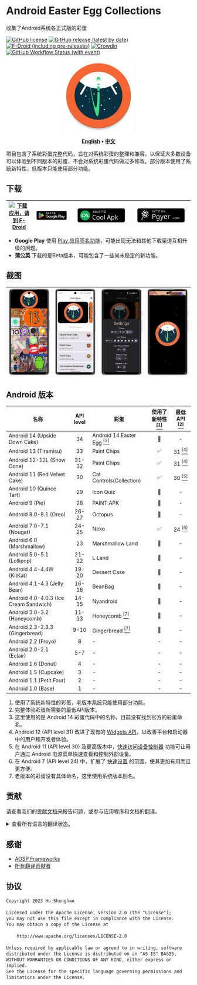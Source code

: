 # Android Easter Egg Collections

收集了Android系统各正式版的彩蛋

[![GitHub license](https://img.shields.io/github/license/hushenghao/AndroidEasterEggs?logo=apache)](https://github.com/hushenghao/AndroidEasterEggs/blob/master/LICENSE)
[![GitHub release (latest by date)](https://img.shields.io/github/v/release/hushenghao/AndroidEasterEggs?logo=github)](https://github.com/hushenghao/AndroidEasterEggs/releases)
[![F-Droid (including pre-releases)](https://img.shields.io/f-droid/v/com.dede.android_eggs?logo=fdroid)](https://f-droid.org/packages/com.dede.android_eggs)
[![Crowdin](https://badges.crowdin.net/easter-eggs/localized.svg)](https://crowdin.com/project/easter-eggs)
[![GitHub Workflow Status (with event)](https://img.shields.io/github/actions/workflow/status/hushenghao/AndroidEasterEggs/buildRelease.yml?logo=githubactions&logoColor=white)](https://github.com/hushenghao/AndroidEasterEggs/actions/workflows/buildRelease.yml)

<div align="center">

![logo](assets/image/ic_launcher_round.png)

**[English](./README.md) • [中文](./README_zh.md)**

</div>

项目包含了系统彩蛋完整代码，旨在对系统彩蛋的整理和兼容，以保证大多数设备可以体验到不同版本的彩蛋，不会对系统彩蛋代码做过多修改。部分版本使用了系统新特性，低版本只能使用部分功能。

## 下载

| [![下载应用，请到 F-Droid](https://fdroid.gitlab.io/artwork/badge/get-it-on-zh-cn.svg)](https://f-droid.org/packages/com.dede.android_eggs) | [![下载应用，请到 Google Play](assets/image/badge_playstore_fixpadding-zh.png)](https://play.google.com/store/apps/details?id=com.dede.android_eggs&utm_source=Github&pcampaignid=pcampaignidMKT-Other-global-all-co-prtnr-py-PartBadge-Mar2515-1) | [![下载应用，请到 CoolApk](assets/image/badge_coolapk-zh.svg)](https://www.coolapk.com/apk/com.dede.android_eggs) | [![Beta](assets/image/badge_pgyer.svg)](https://www.pgyer.com/eggs) |
|--------------------------------------------------------------------------------------------------------------------------------------|---------------------------------------------------------------------------------------------------------------------------------------------------------------------------------------------------------------------------------------------|------------------------------------------------------------------------------------------------------------|---------------------------------------------------------------------|

* **Google Play** 使用 [Play 应用签名功能](https://support.google.com/googleplay/android-developer/answer/9842756)，可能出现无法和其他下载渠道互相升级的问题。
* **蒲公英** 下载的是Beta版本，可能包含了一些尚未稳定的新功能。

## 截图

| ![](./fastlane/metadata/android/en-US/images/phoneScreenshots/1.png) | ![](./fastlane/metadata/android/en-US/images/phoneScreenshots/2.png) | ![](./fastlane/metadata/android/en-US/images/phoneScreenshots/3.png) | ![](./fastlane/metadata/android/en-US/images/phoneScreenshots/4.png) |
|----------------------------------------------------------------------|----------------------------------------------------------------------|----------------------------------------------------------------------|----------------------------------------------------------------------|

## Android 版本
| 名称                                     | API level | 彩蛋                                                      | 使用了新特性 [<sup>[1]</sup>](#id_new_features) | 最低 API [<sup>[2]</sup>](#id_full_egg_mini_api) |
|----------------------------------------|:---------:|---------------------------------------------------------|:-----------------------------------------:|:----------------------------------------------:|
| Android 14 (Upside Down Cake)          |    34     | Android 14 Easter Egg [<sup>[3]</sup>](#id_14_egg_name) |                    🚫                     |                       -                        |
| Android 13 (Tiramisu)                  |    33     | Paint Chips                                             |                     ✅                     |       31 [<sup>[4]</sup>](#id_android12)       |
| Android 12-12L (Snow Cone)             |   31-32   | Paint Chips                                             |                     ✅                     |       31 [<sup>[4]</sup>](#id_android12)       |
| Android 11 (Red Velvet Cake)           |    30     | Cat Controls(Collection)                                |                     ✅                     |       30 [<sup>[5]</sup>](#id_android11)       |
| Android 10 (Quince Tart)               |    29     | Icon Quiz                                               |                    🚫                     |                       -                        |
| Android 9 (Pie)                        |    28     | PAINT.APK                                               |                    🚫                     |                       -                        |
| Android 8.0-8.1 (Oreo)                 |   26-27   | Octopus                                                 |                    🚫                     |                       -                        |
| Android 7.0-7.1 (Nougat)               |   24-25   | Neko                                                    |                     ✅                     |       24 [<sup>[6]</sup>](#id_android7)        |
| Android 6.0 (Marshmallow)              |    23     | Marshmallow Land                                        |                    🚫                     |                       -                        |
| Android 5.0-5.1 (Lollipop)             |   21-22   | L Land                                                  |                    🚫                     |                       -                        |
| Android 4.4-4.4W (KitKat)              |   19-20   | Dessert Case                                            |                    🚫                     |                       -                        |
| Android 4.1-4.3 (Jelly Bean)           |   16-18   | BeanBag                                                 |                    🚫                     |                       -                        |
| Android 4.0-4.0.3 (Ice Cream Sandwich) |   14-15   | Nyandroid                                               |                    🚫                     |                       -                        |
| Android 3.0-3.2 (Honeycomb)            |   11-13   | Honeycomb [<sup>[7]</sup>](#id_egg_name)                |                    🚫                     |                       -                        |
| Android 2.3-2.3.3 (Gingerbread)        |   9-10    | Gingerbread [<sup>[7]</sup>](#id_egg_name)              |                    🚫                     |                       -                        |
| Android 2.2 (Froyo)                    |     8     | -                                                       |                     -                     |                       -                        |
| Android 2.0-2.1 (Eclair)               |    5-7    | -                                                       |                     -                     |                       -                        |
| Android 1.6 (Donut)                    |     4     | -                                                       |                     -                     |                       -                        |
| Android 1.5 (Cupcake)                  |     3     | -                                                       |                     -                     |                       -                        |
| Android 1.1 (Petit Four)               |     2     | -                                                       |                     -                     |                       -                        |
| Android 1.0 (Base)                     |     1     | -                                                       |                     -                     |                       -                        |

1. <span id='id_new_features'>使用了系统新特性的彩蛋，老版本系统只能使用部分功能。</span>
2. <span id='id_full_egg_mini_api'>完整体验彩蛋所需要的最低API版本。</span>
3. <span id='id_14_egg_name'>这里使用的是 Android 14 彩蛋代码中的名称，目前没有找到官方的彩蛋命名。</span>
4. <span id='id_android12'>Android 12 (API level 31) 改进了现有的 [Widgets API](https://developer.android.google.cn/about/versions/12/features/widgets?hl=zh-cn)，以改善平台和启动器中的用户和开发者体验。</span>
5. <span id='id_android11'>在 Android 11 (API level 30) 及更高版本中，[快速访问设备控制器](https://developer.android.google.cn/guide/topics/ui/device-control?hl=zh-cn) 功能可让用户通过 Android 电源菜单快速查看和控制外部设备。</span>
6. <span id='id_android7'>在 Android 7 (API level 24) 中，扩展了 [快速设置](https://developer.android.google.cn/about/versions/nougat/android-7.0?hl=zh-cn#tile_api) 的范围，使其更加有用而且更方便。</span>
7. <span id='id_egg_name'>老版本的彩蛋没有具体命名，这里使用系统版本别名。</span>

## 贡献

请查看我们的[贡献文档](.github/CONTRIBUTING.md)来报告问题，或参与应用程序和文档的[翻译](https://zh.crowdin.com/project/easter-eggs)。

<details>
<summary>查看所有语言的翻译状态。</summary>

[![](script/crowdin/crowdin_project_progress.svg)](https://zh.crowdin.com/project/easter-eggs)

</details>

## 感谢
* [AOSP Frameworks](https://github.com/aosp-mirror/platform_frameworks_base)
* [所有翻译贡献者](https://zh.crowdin.com/project/easter-eggs/members)

## 协议
```text
Copyright 2023 Hu Shenghao

Licensed under the Apache License, Version 2.0 (the "License");
you may not use this file except in compliance with the License.
You may obtain a copy of the License at

    http://www.apache.org/licenses/LICENSE-2.0

Unless required by applicable law or agreed to in writing, software
distributed under the License is distributed on an "AS IS" BASIS,
WITHOUT WARRANTIES OR CONDITIONS OF ANY KIND, either express or implied.
See the License for the specific language governing permissions and
limitations under the License.
```
